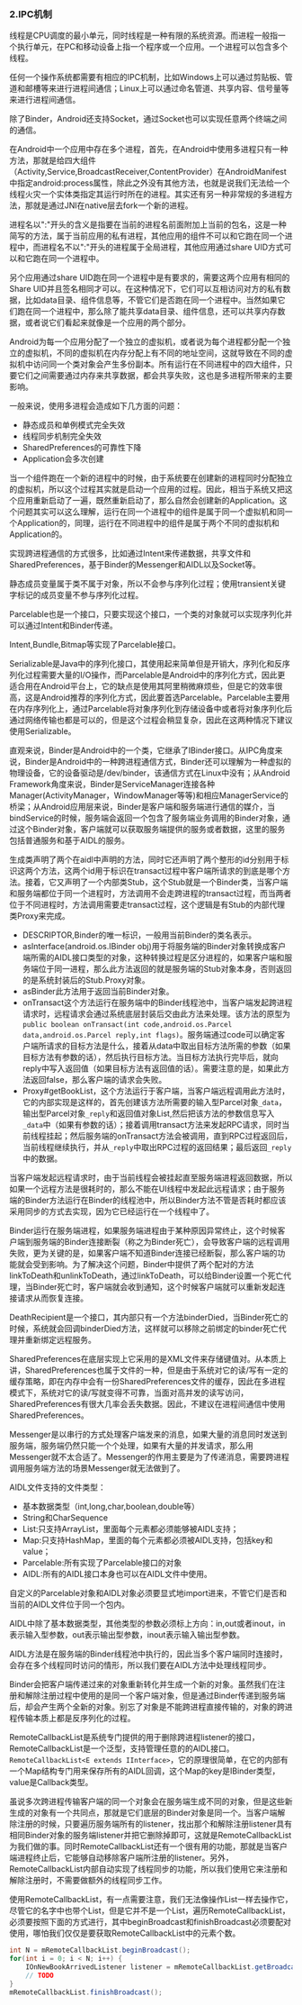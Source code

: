 ### 2.IPC机制

线程是CPU调度的最小单元，同时线程是一种有限的系统资源。而进程一般指一个执行单元，在PC和移动设备上指一个程序或一个应用。一个进程可以包含多个线程。

任何一个操作系统都需要有相应的IPC机制，比如Windows上可以通过剪贴板、管道和邮槽等来进行进程间通信；Linux上可以通过命名管道、共享内容、信号量等来进行进程间通信。

除了Binder，Android还支持Socket，通过Socket也可以实现任意两个终端之间的通信。

在Android中一个应用中存在多个进程，首先，在Android中使用多进程只有一种方法，那就是给四大组件（Activity,Service,BroadcastReceiver,ContentProvider）在AndroidManifest中指定android:process属性，除此之外没有其他方法，也就是说我们无法给一个线程火灾一个实体类指定其运行时所在的进程。其实还有另一种非常规的多进程方法，那就是通过JNI在native层去fork一个新的进程。

进程名以":"开头的含义是指要在当前的进程名前面附加上当前的包名，这是一种简写的方法，属于当前应用的私有进程，其他应用的组件不可以和它跑在同一个进程中，而进程名不以":"开头的进程属于全局进程，其他应用通过share UID方式可以和它跑在同一个进程中。

另个应用通过share UID跑在同一个进程中是有要求的，需要这两个应用有相同的Share UID并且签名相同才可以。在这种情况下，它们可以互相访问对方的私有数据，比如data目录、组件信息等，不管它们是否跑在同一个进程中。当然如果它们跑在同一个进程中，那么除了能共享data目录、组件信息，还可以共享内存数据，或者说它们看起来就像是一个应用的两个部分。

Android为每一个应用分配了一个独立的虚拟机，或者说为每个进程都分配一个独立的虚拟机，不同的虚拟机在内存分配上有不同的地址空间，这就导致在不同的虚拟机中访问同一个类对象会产生多份副本。所有运行在不同进程中的四大组件，只要它们之间需要通过内存来共享数据，都会共享失败，这也是多进程所带来的主要影响。

一般来说，使用多进程会造成如下几方面的问题：

+ 静态成员和单例模式完全失效
+ 线程同步机制完全失效
+ SharedPreferences的可靠性下降
+ Application会多次创建

当一个组件跑在一个新的进程中的时候，由于系统要在创建新的进程同时分配独立的虚拟机，所以这个过程其实就是启动一个应用的过程。因此，相当于系统又把这个应用重新启动了一遍，既然重新启动了，那么自然会创建新的Application。这个问题其实可以这么理解，运行在同一个进程中的组件是属于同一个虚拟机和同一个Application的，同理，运行在不同进程中的组件是属于两个不同的虚拟机和Application的。

实现跨进程通信的方式很多，比如通过Intent来传递数据，共享文件和SharedPreferences，基于Binder的Messenger和AIDL以及Socket等。

静态成员变量属于类不属于对象，所以不会参与序列化过程；使用transient关键字标记的成员变量不参与序列化过程。

Parcelable也是一个接口，只要实现这个接口，一个类的对象就可以实现序列化并可以通过Intent和Binder传递。

Intent,Bundle,Bitmap等实现了Parcelable接口。

Serializable是Java中的序列化接口，其使用起来简单但是开销大，序列化和反序列化过程需要大量的I/O操作，而Parcelable是Android中的序列化方式，因此更适合用在Android平台上，它的缺点是使用其阿里稍微麻烦些，但是它的效率很高，这是Android推荐的序列化方式，因此要首选Parcelable。Parcelable主要用在内存序列化上，通过Parcelable将对象序列化到存储设备中或者将对象序列化后通过网络传输也都是可以的，但是这个过程会稍显复杂，因此在这两种情况下建议使用Serializable。

直观来说，Binder是Android中的一个类，它继承了IBinder接口。从IPC角度来说，Binder是Android中的一种跨进程通信方式，Binder还可以理解为一种虚拟的物理设备，它的设备驱动是/dev/binder，该通信方式在Linux中没有；从Android Framework角度来说，Binder是ServiceManager连接各种Manager(ActivityManager，WindowManager等等)和相应ManagerService的桥梁；从Android应用层来说，Binder是客户端和服务端进行通信的媒介，当bindService的时候，服务端会返回一个包含了服务端业务调用的Binder对象，通过这个Binder对象，客户端就可以获取服务端提供的服务或者数据，这里的服务包括普通服务和基于AIDL的服务。

生成类声明了两个在aidl中声明的方法，同时它还声明了两个整形的id分别用于标识这两个方法，这两个id用于标识在transact过程中客户端所请求的到底是哪个方法。接着，它又声明了一个内部类Stub，这个Stub就是一个Binder类，当客户端和服务端都位于同一个进程时，方法调用不会走跨进程的transact过程，而当两者位于不同进程时，方法调用需要走transact过程，这个逻辑是有Stub的内部代理类Proxy来完成。

+ DESCRIPTOR,Binder的唯一标识，一般用当前Binder的类名表示。
+ asInterface(android.os.IBinder obj)用于将服务端的Binder对象转换成客户端所需的AIDL接口类型的对象，这种转换过程是区分进程的，如果客户端和服务端位于同一进程，那么此方法返回的就是服务端的Stub对象本身，否则返回的是系统封装后的Stub.Proxy对象。
+ asBinder此方法用于返回当前Binder对象。
+ onTransact这个方法运行在服务端中的Binder线程池中，当客户端发起跨进程请求时，远程请求会通过系统底层封装后交由此方法来处理。该方法的原型为``public boolean onTransact(int code,android.os.Parcel data,android.os.Parcel reply,int flags)``。服务端通过code可以确定客户端所请求的目标方法是什么，接着从data中取出目标方法所需的参数（如果目标方法有参数的话），然后执行目标方法。当目标方法执行完毕后，就向reply中写入返回值（如果目标方法有返回值的话）。需要注意的是，如果此方法返回false，那么客户端的请求会失败。
+ Proxy#getBookList，这个方法运行于客户端，当客户端远程调用此方法时，它的内部实现是这样的，首先创建该方法所需要的输入型Parcel对象``_data``，输出型Parcel对象``_reply``和返回值对象List,然后把该方法的参数信息写入``_data``中（如果有参数的话）；接着调用transact方法来发起RPC请求，同时当前线程挂起；然后服务端的onTransact方法会被调用，直到RPC过程返回后，当前线程继续执行，并从``_reply``中取出RPC过程的返回结果；最后返回``_reply``中的数据。

当客户端发起远程请求时，由于当前线程会被挂起直至服务端进程返回数据，所以如果一个远程方法是很耗时的，那么不能在UI线程中发起此远程请求；由于服务端的Binder方法运行在Binder的线程池中，所以Binder方法不管是否耗时都应该采用同步的方式去实现，因为它已经运行在一个线程中了。

Binder运行在服务端进程，如果服务端进程由于某种原因异常终止，这个时候客户端到服务端的Binder连接断裂（称之为Binder死亡），会导致客户端的远程调用失败，更为关键的是，如果客户端不知道Binder连接已经断裂，那么客户端的功能就会受到影响。为了解决这个问题，Binder中提供了两个配对的方法linkToDeath和unlinkToDeath，通过linkToDeath，可以给Binder设置一个死亡代理，当Binder死亡时，客户端就会收到通知，这个时候客户端就可以重新发起连接请求从而恢复连接。

DeathRecipient是一个接口，其内部只有一个方法binderDied，当Binder死亡的时候，系统就会回调binderDied方法，这样就可以移除之前绑定的binder死亡代理并重新绑定远程服务。

SharedPreferences在底层实现上它采用的是XML文件来存储键值对。从本质上讲，SharedPreferences也属于文件的一种，但是由于系统对它的读/写有一定的缓存策略，即在内存中会有一份SharedPreferences文件的缓存，因此在多进程模式下，系统对它的读/写就变得不可靠，当面对高并发的读写访问，SharedPreferences有很大几率会丢失数据。因此，不建议在进程间通信中使用SharedPreferences。

Messenger是以串行的方式处理客户端发来的消息，如果大量的消息同时发送到服务端，服务端仍然只能一个个处理，如果有大量的并发请求，那么用Messenger就不太合适了。Messenger的作用主要是为了传递消息，需要跨进程调用服务端方法的场景Messenger就无法做到了。

AIDL文件支持的文件类型：

+ 基本数据类型（int,long,char,boolean,double等）
+ String和CharSequence
+ List:只支持ArrayList，里面每个元素都必须能够被AIDL支持；
+ Map:只支持HashMap，里面的每个元素都必须被AIDL支持，包括key和value；
+ Parcelable:所有实现了Parcelable接口的对象
+ AIDL:所有的AIDL接口本身也可以在AIDL文件中使用。

自定义的Parcelable对象和AIDL对象必须要显式地import进来，不管它们是否和当前的AIDL文件位于同一个包内。

AIDL中除了基本数据类型，其他类型的参数必须标上方向：in,out或者inout，in表示输入型参数，out表示输出型参数，inout表示输入输出型参数。

AIDL方法是在服务端的Binder线程池中执行的，因此当多个客户端同时连接时，会存在多个线程同时访问的情形，所以我们要在AIDL方法中处理线程同步。

Binder会把客户端传递过来的对象重新转化并生成一个新的对象。虽然我们在注册和解除注册过程中使用的是同一个客户端对象，但是通过Binder传递到服务端后，却会产生两个全新的对象。别忘了对象是不能跨进程直接传输的，对象的跨进程传输本质上都是反序列化的过程。

RemoteCallbackList是系统专门提供的用于删除跨进程listener的接口，RemoteCallbackList是一个泛型，支持管理任意的的AIDL接口。``RemoteCallbackList<E extends IInterface>``，它的原理很简单，在它的内部有一个Map结构专门用来保存所有的AIDL回调，这个Map的key是IBinder类型，value是Callback类型。

虽说多次跨进程传输客户端的同一个对象会在服务端生成不同的对象，但是这些新生成的对象有一个共同点，那就是它们底层的Binder对象是同一个。当客户端解除注册的时候，只要遍历服务端所有的listener，找出那个和解除注册listener具有相同Binder对象的服务端listener并把它删除掉即可，这就是RemoteCallbackList为我们做的事。同时RemoteCallbackList还有一个很有用的功能，那就是当客户端进程终止后，它能够自动移除客户端所注册的listener。另外，RemoteCallbackList内部自动实现了线程同步的功能，所以我们使用它来注册和解除注册时，不需要做额外的线程同步工作。

使用RemoteCallbackList，有一点需要注意，我们无法像操作List一样去操作它，尽管它的名字中也带个List，但是它并不是一个List，遍历RemoteCallbackList，必须要按照下面的方式进行，其中beginBroadcast和finishBroadcast必须要配对使用，哪怕我们仅仅是要获取RemoteCallbackList中的元素个数。

```java
int N = mRemoteCallbackList.beginBroadcast();
for(int i = 0; i < N; i++) {
    IOnNewBookArrivedListener listener = mRemoteCallbackList.getBroadcastItem(i);
    // TODO
}
mRemoteCallbackList.finishBroadcast();
```

